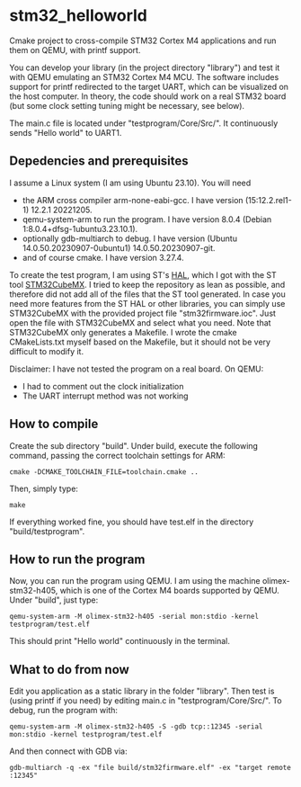 # stm32_helloworld
Cmake project to cross-compile STM32 Cortex M4 applications and run them on QEMU, with printf support.

You can develop your library (in the project directory "library") and test it with QEMU emulating an STM32 Cortex M4 MCU. The software includes support for printf redirected to the target UART, which can be visualized on the host computer. In theory, the code should work on a real STM32 board (but some clock setting tuning might be necessary, see below).

The main.c file is located under "testprogram/Core/Src/". It continuously sends "Hello world" to UART1.

## Depedencies and prerequisites

I assume a Linux system (I am using Ubuntu 23.10).
You will need
- the ARM cross compiler arm-none-eabi-gcc. I have version (15:12.2.rel1-1) 12.2.1 20221205.
- qemu-system-arm to run the program. I have version 8.0.4 (Debian 1:8.0.4+dfsg-1ubuntu3.23.10.1).
- optionally gdb-multiarch to debug. I have version (Ubuntu 14.0.50.20230907-0ubuntu1) 14.0.50.20230907-git.
- and of course cmake. I have version 3.27.4.

To create the test program, I am using ST's [HAL](https://www.st.com/en/embedded-software/stm32cubef4.html), which I got with the ST tool [STM32CubeMX](https://www.st.com/en/development-tools/stm32cubemx.html). I tried to keep the repository as lean as possible, and therefore did not add all of the files that the ST tool generated. In case you need more features from the ST HAL or other libraries, you can simply use STM32CubeMX with the provided project file "stm32firmware.ioc". Just open the file with STM32CubeMX and select what you need.
Note that STM32CubeMX only generates a Makefile. I wrote the cmake CMakeLists.txt myself based on the Makefile, but it should not be very difficult to modify it.

Disclaimer: I have not tested the program on a real board. On QEMU:
- I had to comment out the clock initialization
- The UART interrupt method was not working

## How to compile

Create the sub directory "build". Under build, execute the following command, passing the correct toolchain settings for ARM:
```
cmake -DCMAKE_TOOLCHAIN_FILE=toolchain.cmake ..
```
Then, simply type:
```
make
```
If everything worked fine, you should have test.elf in the directory "build/testprogram".

## How to run the program

Now, you can run the program using QEMU. I am using the machine olimex-stm32-h405, which is one of the Cortex M4 boards supported by QEMU. Under "build", just type:
```
qemu-system-arm -M olimex-stm32-h405 -serial mon:stdio -kernel testprogram/test.elf
```
This should print "Hello world" continuously in the terminal.

## What to do from now

Edit you application as a static library in the folder "library".
Then test is (using printf if you need) by editing main.c in "testprogram/Core/Src/".
To debug, run the program with:
```
qemu-system-arm -M olimex-stm32-h405 -S -gdb tcp::12345 -serial mon:stdio -kernel testprogram/test.elf
```
And then connect with GDB via:
```
gdb-multiarch -q -ex "file build/stm32firmware.elf" -ex "target remote :12345"
```


